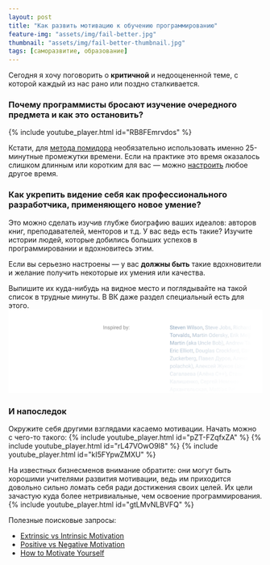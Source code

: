 ```yaml
---
layout: post
title: "Как развить мотивацию к обучению программированию"
feature-img: "assets/img/fail-better.jpg"
thumbnail: "assets/img/fail-better-thumbnail.jpg"
tags: [саморазвитие, образование]
---
```

Сегодня я хочу поговорить о **критичной** и недооцененной теме,
с которой каждый из нас рано или поздно сталкивается.

### Почему программисты бросают изучение очередного предмета и как это остановить?
<!--more-->

{% include youtube_player.html id="RB8FEmrvdos" %}

Кстати, для [метода помидора](https://ru.wikipedia.org/wiki/Метод_помидора)
необязательно использовать именно 25-минутные промежутки времени.
Если на практике это время оказалось слишком длинным или коротким для вас
— можно [настроить](https://tomato-timer.com) любое другое время.

### Как укрепить видение себя как профессионального разработчика, применяющего новое умение?
Это можно сделать изучив глубже биографию ваших идеалов: авторов книг, преподавателей, менторов и т.д.
У вас ведь есть такие?
Изучите истории людей, которые добились больших успехов в программировании и вдохновитесь этим.

Если вы серьезно настроены — у вас **должны быть** такие вдохновители
и желание получить некоторые их умения или качества.

Выпишите их куда-нибудь на видное место и поглядывайте на такой список в трудные минуты.
В ВК даже раздел специальный есть для этого.
![Вдохновители](/assets/img/inspired-by.png)

### И напоследок
Окружите себя другими взглядами касаемо мотивации. Начать можно с чего-то такого:
{% include youtube_player.html id="pZT-FZqfxZA" %}
{% include youtube_player.html id="rL47VOwO9l8" %}
{% include youtube_player.html id="kI5FYpwZMXU" %}

На известных бизнесменов внимание обратите:
они могут быть хорошими учителями развития мотивации,
ведь им приходится довольно сильно ломать себя ради достижения своих целей.
Их цели зачастую куда более нетривиальные, чем освоение программирования.
{% include youtube_player.html id="gtLMvNLBVFQ" %}

Полезные поисковые запросы:
- [Extrinsic vs Intrinsic Motivation](https://www.youtube.com/results?search_query=extrinsic+vs+intrinsic+motivation)
- [Positive vs Negative Motivation](https://www.youtube.com/results?search_query=positive+vs+negative+motivation)
- [How to Motivate Yourself](https://www.youtube.com/results?search_query=how+to+motivate+yourself)
